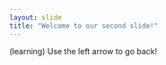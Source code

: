```yaml
---
layout: slide
title: "Welcome to our second slide!"
---
```

 (learning)
Use the left arrow to go back!
